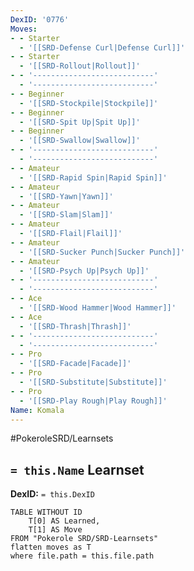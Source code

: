 ```yaml
---
DexID: '0776'
Moves:
- - Starter
  - '[[SRD-Defense Curl|Defense Curl]]'
- - Starter
  - '[[SRD-Rollout|Rollout]]'
- - '---------------------------'
  - '---------------------------'
- - Beginner
  - '[[SRD-Stockpile|Stockpile]]'
- - Beginner
  - '[[SRD-Spit Up|Spit Up]]'
- - Beginner
  - '[[SRD-Swallow|Swallow]]'
- - '---------------------------'
  - '---------------------------'
- - Amateur
  - '[[SRD-Rapid Spin|Rapid Spin]]'
- - Amateur
  - '[[SRD-Yawn|Yawn]]'
- - Amateur
  - '[[SRD-Slam|Slam]]'
- - Amateur
  - '[[SRD-Flail|Flail]]'
- - Amateur
  - '[[SRD-Sucker Punch|Sucker Punch]]'
- - Amateur
  - '[[SRD-Psych Up|Psych Up]]'
- - '---------------------------'
  - '---------------------------'
- - Ace
  - '[[SRD-Wood Hammer|Wood Hammer]]'
- - Ace
  - '[[SRD-Thrash|Thrash]]'
- - '---------------------------'
  - '---------------------------'
- - Pro
  - '[[SRD-Facade|Facade]]'
- - Pro
  - '[[SRD-Substitute|Substitute]]'
- - Pro
  - '[[SRD-Play Rough|Play Rough]]'
Name: Komala
---
```


#PokeroleSRD/Learnsets

## `= this.Name` Learnset

**DexID:** `= this.DexID`

```dataview
TABLE WITHOUT ID
    T[0] AS Learned,
    T[1] AS Move
FROM "Pokerole SRD/SRD-Learnsets"
flatten moves as T
where file.path = this.file.path
```
